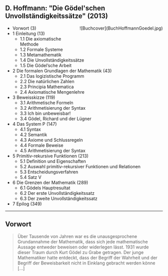 ## D. Hoffmann: "Die Gödel'schen Unvollständigkeitssätze" (2013)

<div style="padding: 0 0 20px 20px;float:right">
![Buchcover](BuchHoffmannGoedel.jpg)</div>

- Vorwort (3)
- 1 Einleitung (13)
  - 1.1 Die axiomatische Methode
  - 1.2 Formale Systeme
  - 1.3 Metamathematik
  - 1.4 Die Unvollständigkeitssätze
  - 1.5 Die Gödel’sche Arbeit 
- 2 Die formalen Grundlagen der Mathematik (43)
  - 2.1 Das logizistische Programm
  - 2.2 Die natürlichen Zahlen
  - 2.3 Principia Mathematica
  - 2.4 Axiomatische Mengenlehre
- 3 Beweisskizze (119)
  - 3.1 Arithmetische Formeln
  - 3.2 Arithmetisierung der Syntax
  - 3.3 Ich bin unbeweisbar!
  - 3.4 Gödel, Richard und der Lügner
- 4 Das System P (147)
  - 4.1 Syntax
  - 4.2 Semantik
  - 4.3 Axiome und Schlussregeln
  - 4.4 Formale Beweise
  - 4.5 Arithmetisierung der Syntax
- 5 Primitiv-rekursive Funktionen (213)
  - 5.1 Definition und Eigenschaften
  - 5.2 Auswahl primitiv-rekursiver Funktionen und Relationen
  - 5.3 Entscheidungsverfahren
  - 5.4 Satz V
- 6 Die Grenzen der Mathematik (289)
  - 6.1 Gödels Hauptresultat
  - 6.2 Der erste Unvollständigkeitssatz
  - 6.3 Der zweite Unvollständigkeitssatz
- 7 Epilog (349)

-----

## Vorwort

>Über Tausende von Jahren war es die unausgesprochene Grundannahme der Mathematik, dass sich jede mathematische Aussage entweder beweisen oder widerlegen lässt. 1931 wurde dieser Traum durch Kurt Gödel zu Grabe getragen. Der junge Mathematiker hatte entdeckt, dass der Begriff der Wahrheit und der Begriff der Beweisbarkeit nicht in Einklang gebracht werden könne [...]
